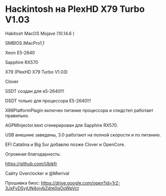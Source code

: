 # Hackintosh на PlexHD X79 Turbo V1.03

Hakitosh MacOS Mojave (10.14.6 )

SMBIOS iMacPro1,1

Xeon E5-2640

Sapphire RX570

X79 (PlexHD X79 Turbo V1.03)

Clover

SSDT создан для e5-2640!!!

DSDT только для процессора E5-2640!!!

X86PlatformPlagin включен питание процессора и спидстеп работает правильно.

AGPMInjector.kext сгенерирован для Sapphire RX570.

USB внешние заведены, 3.0 работают на полной скорости и по питанию.

EFI Catalina и Big Sur добавлю позже Clover и OpenCore.

Огромная благодарность:

https://github.com/Ubikfr

Сайту Overclocker и @Mierival 

Прошивка биос:
https://drive.google.com/open?id=1r2-3JxFvDSyjUN4ojybZdre0qOoWpVct
